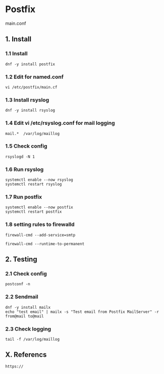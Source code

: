 # Postfix
main.conf

## 1. Install

### 1.1 Install

    dnf -y install postfix
            
### 1.2 Edit for named.conf

    vi /etc/postfix/main.cf

### 1.3 Install rsyslog
     
    dnf -y install rsyslog
    
### 1.4 Edit vi /etc/rsyslog.conf for mail logging

    mail.*  /var/log/maillog

### 1.5 Check config
     
    rsyslogd -N 1

### 1.6 Run rsyslog
     
    systemctl enable --now rsyslog
    systemctl restart rsyslog

### 1.7 Run postfix
     
    systemctl enable --now postfix
    systemctl restart postfix
    
### 1.8 setting rules to firewalld

    firewall-cmd --add-service=smtp
    
    firewall-cmd --runtime-to-permanent

## 2. Testing

### 2.1 Check config
    
    postconf -n

### 2.2 Sendmail

    dnf -y install mailx
    echo "test email" | mailx -s "Test email from Postfix MailServer" -r from@mail to@mail

### 2.3 Check logging

    tail -f /var/log/maillog



## X. Referencs

    https://
    
